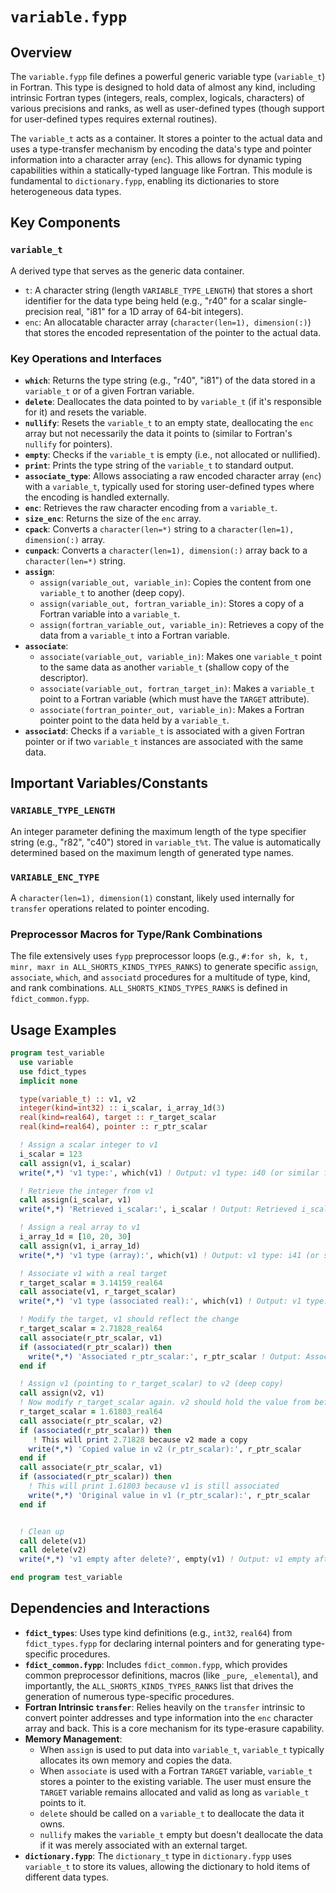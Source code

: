 # `variable.fypp`

## Overview

The `variable.fypp` file defines a powerful generic variable type (`variable_t`) in Fortran. This type is designed to hold data of almost any kind, including intrinsic Fortran types (integers, reals, complex, logicals, characters) of various precisions and ranks, as well as user-defined types (though support for user-defined types requires external routines).

The `variable_t` acts as a container. It stores a pointer to the actual data and uses a type-transfer mechanism by encoding the data's type and pointer information into a character array (`enc`). This allows for dynamic typing capabilities within a statically-typed language like Fortran. This module is fundamental to `dictionary.fypp`, enabling its dictionaries to store heterogeneous data types.

## Key Components

### `variable_t`
A derived type that serves as the generic data container.
  - `t`: A character string (length `VARIABLE_TYPE_LENGTH`) that stores a short identifier for the data type being held (e.g., "r40" for a scalar single-precision real, "i81" for a 1D array of 64-bit integers).
  - `enc`: An allocatable character array (`character(len=1), dimension(:)`) that stores the encoded representation of the pointer to the actual data.

### Key Operations and Interfaces

- **`which`**: Returns the type string (e.g., "r40", "i81") of the data stored in a `variable_t` or of a given Fortran variable.
- **`delete`**: Deallocates the data pointed to by `variable_t` (if it's responsible for it) and resets the variable.
- **`nullify`**: Resets the `variable_t` to an empty state, deallocating the `enc` array but not necessarily the data it points to (similar to Fortran's `nullify` for pointers).
- **`empty`**: Checks if the `variable_t` is empty (i.e., not allocated or nullified).
- **`print`**: Prints the type string of the `variable_t` to standard output.
- **`associate_type`**: Allows associating a raw encoded character array (`enc`) with a `variable_t`, typically used for storing user-defined types where the encoding is handled externally.
- **`enc`**: Retrieves the raw character encoding from a `variable_t`.
- **`size_enc`**: Returns the size of the `enc` array.
- **`cpack`**: Converts a `character(len=*)` string to a `character(len=1), dimension(:)` array.
- **`cunpack`**: Converts a `character(len=1), dimension(:)` array back to a `character(len=*)` string.
- **`assign`**:
    - `assign(variable_out, variable_in)`: Copies the content from one `variable_t` to another (deep copy).
    - `assign(variable_out, fortran_variable_in)`: Stores a copy of a Fortran variable into a `variable_t`.
    - `assign(fortran_variable_out, variable_in)`: Retrieves a copy of the data from a `variable_t` into a Fortran variable.
- **`associate`**:
    - `associate(variable_out, variable_in)`: Makes one `variable_t` point to the same data as another `variable_t` (shallow copy of the descriptor).
    - `associate(variable_out, fortran_target_in)`: Makes a `variable_t` point to a Fortran variable (which must have the `TARGET` attribute).
    - `associate(fortran_pointer_out, variable_in)`: Makes a Fortran pointer point to the data held by a `variable_t`.
- **`associatd`**: Checks if a `variable_t` is associated with a given Fortran pointer or if two `variable_t` instances are associated with the same data.

## Important Variables/Constants

### `VARIABLE_TYPE_LENGTH`
An integer parameter defining the maximum length of the type specifier string (e.g., "r82", "c40") stored in `variable_t%t`. The value is automatically determined based on the maximum length of generated type names.

### `VARIABLE_ENC_TYPE`
A `character(len=1), dimension(1)` constant, likely used internally for `transfer` operations related to pointer encoding.

### Preprocessor Macros for Type/Rank Combinations
The file extensively uses `fypp` preprocessor loops (e.g., `#:for sh, k, t, minr, maxr in ALL_SHORTS_KINDS_TYPES_RANKS`) to generate specific `assign`, `associate`, `which`, and `associatd` procedures for a multitude of type, kind, and rank combinations. `ALL_SHORTS_KINDS_TYPES_RANKS` is defined in `fdict_common.fypp`.

## Usage Examples

```fortran
program test_variable
  use variable
  use fdict_types
  implicit none

  type(variable_t) :: v1, v2
  integer(kind=int32) :: i_scalar, i_array_1d(3)
  real(kind=real64), target :: r_target_scalar
  real(kind=real64), pointer :: r_ptr_scalar

  ! Assign a scalar integer to v1
  i_scalar = 123
  call assign(v1, i_scalar)
  write(*,*) 'v1 type:', which(v1) ! Output: v1 type: i40 (or similar for int32 scalar)

  ! Retrieve the integer from v1
  call assign(i_scalar, v1)
  write(*,*) 'Retrieved i_scalar:', i_scalar ! Output: Retrieved i_scalar: 123

  ! Assign a real array to v1
  i_array_1d = [10, 20, 30]
  call assign(v1, i_array_1d)
  write(*,*) 'v1 type (array):', which(v1) ! Output: v1 type: i41 (or similar for int32 1D array)

  ! Associate v1 with a real target
  r_target_scalar = 3.14159_real64
  call associate(v1, r_target_scalar)
  write(*,*) 'v1 type (associated real):', which(v1) ! Output: v1 type: r80 (or similar)

  ! Modify the target, v1 should reflect the change
  r_target_scalar = 2.71828_real64
  call associate(r_ptr_scalar, v1)
  if (associated(r_ptr_scalar)) then
    write(*,*) 'Associated r_ptr_scalar:', r_ptr_scalar ! Output: Associated r_ptr_scalar: 2.71828
  end if

  ! Assign v1 (pointing to r_target_scalar) to v2 (deep copy)
  call assign(v2, v1)
  ! Now modify r_target_scalar again. v2 should hold the value from before this change.
  r_target_scalar = 1.61803_real64
  call associate(r_ptr_scalar, v2)
  if (associated(r_ptr_scalar)) then
     ! This will print 2.71828 because v2 made a copy
    write(*,*) 'Copied value in v2 (r_ptr_scalar):', r_ptr_scalar
  end if
  call associate(r_ptr_scalar, v1)
  if (associated(r_ptr_scalar)) then
    ! This will print 1.61803 because v1 is still associated
    write(*,*) 'Original value in v1 (r_ptr_scalar):', r_ptr_scalar
  end if


  ! Clean up
  call delete(v1)
  call delete(v2)
  write(*,*) 'v1 empty after delete?', empty(v1) ! Output: v1 empty after delete? T

end program test_variable
```

## Dependencies and Interactions

- **`fdict_types`**: Uses type kind definitions (e.g., `int32`, `real64`) from `fdict_types.fypp` for declaring internal pointers and for generating type-specific procedures.
- **`fdict_common.fypp`**: Includes `fdict_common.fypp`, which provides common preprocessor definitions, macros (like `_pure`, `_elemental`), and importantly, the `ALL_SHORTS_KINDS_TYPES_RANKS` list that drives the generation of numerous type-specific procedures.
- **Fortran Intrinsic `transfer`**: Relies heavily on the `transfer` intrinsic to convert pointer addresses and type information into the `enc` character array and back. This is a core mechanism for its type-erasure capability.
- **Memory Management**:
    - When `assign` is used to put data into `variable_t`, `variable_t` typically allocates its own memory and copies the data.
    - When `associate` is used with a Fortran `TARGET` variable, `variable_t` stores a pointer to the existing variable. The user must ensure the `TARGET` variable remains allocated and valid as long as `variable_t` points to it.
    - `delete` should be called on a `variable_t` to deallocate the data it owns.
    - `nullify` makes the `variable_t` empty but doesn't deallocate the data if it was merely associated with an external target.
- **`dictionary.fypp`**: The `dictionary_t` type in `dictionary.fypp` uses `variable_t` to store its values, allowing the dictionary to hold items of different data types.
